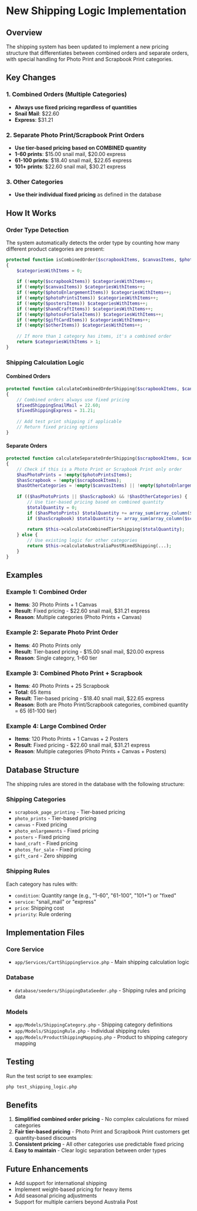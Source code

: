 # New Shipping Logic Implementation

## Overview

The shipping system has been updated to implement a new pricing structure that differentiates between combined orders and separate orders, with special handling for Photo Print and Scrapbook Print categories.

## Key Changes

### 1. Combined Orders (Multiple Categories)
- **Always use fixed pricing regardless of quantities**
- **Snail Mail**: $22.60
- **Express**: $31.21

### 2. Separate Photo Print/Scrapbook Print Orders
- **Use tier-based pricing based on COMBINED quantity**
- **1-60 prints**: $15.00 snail mail, $20.00 express
- **61-100 prints**: $18.40 snail mail, $22.65 express  
- **101+ prints**: $22.60 snail mail, $30.21 express

### 3. Other Categories
- **Use their individual fixed pricing** as defined in the database

## How It Works

### Order Type Detection
The system automatically detects the order type by counting how many different product categories are present:

```php
protected function isCombinedOrder($scrapbookItems, $canvasItems, $photoEnlargementItems, $photoPrintsItems, $postersItems, $handCraftItems, $photosForSaleItems, $giftCardItems, $otherItems)
{
    $categoriesWithItems = 0;
    
    if (!empty($scrapbookItems)) $categoriesWithItems++;
    if (!empty($canvasItems)) $categoriesWithItems++;
    if (!empty($photoEnlargementItems)) $categoriesWithItems++;
    if (!empty($photoPrintsItems)) $categoriesWithItems++;
    if (!empty($postersItems)) $categoriesWithItems++;
    if (!empty($handCraftItems)) $categoriesWithItems++;
    if (!empty($photosForSaleItems)) $categoriesWithItems++;
    if (!empty($giftCardItems)) $categoriesWithItems++;
    if (!empty($otherItems)) $categoriesWithItems++;
    
    // If more than 1 category has items, it's a combined order
    return $categoriesWithItems > 1;
}
```

### Shipping Calculation Logic

#### Combined Orders
```php
protected function calculateCombinedOrderShipping($scrapbookItems, $canvasItems, $photoEnlargementItems, $photoPrintsItems, $postersItems, $handCraftItems, $photosForSaleItems, $giftCardItems, $otherItems, $testPrintItems)
{
    // Combined orders always use fixed pricing
    $fixedShippingSnailMail = 22.60;
    $fixedShippingExpress = 31.21;
    
    // Add test print shipping if applicable
    // Return fixed pricing options
}
```

#### Separate Orders
```php
protected function calculateSeparateOrderShipping($scrapbookItems, $canvasItems, $photoEnlargementItems, $photoPrintsItems, $postersItems, $handCraftItems, $photosForSaleItems, $giftCardItems, $otherItems, $testPrintItems)
{
    // Check if this is a Photo Print or Scrapbook Print only order
    $hasPhotoPrints = !empty($photoPrintsItems);
    $hasScrapbook = !empty($scrapbookItems);
    $hasOtherCategories = !empty($canvasItems) || !empty($photoEnlargementItems) || !empty($postersItems) || !empty($handCraftItems) || !empty($photosForSaleItems) || !empty($giftCardItems) || !empty($otherItems);
    
    if (($hasPhotoPrints || $hasScrapbook) && !$hasOtherCategories) {
        // Use tier-based pricing based on combined quantity
        $totalQuantity = 0;
        if ($hasPhotoPrints) $totalQuantity += array_sum(array_column($photoPrintsItems, 'quantity'));
        if ($hasScrapbook) $totalQuantity += array_sum(array_column($scrapbookItems, 'quantity'));
        
        return $this->calculateCombinedTierShipping($totalQuantity);
    } else {
        // Use existing logic for other categories
        return $this->calculateAustraliaPostMixedShipping(...);
    }
}
```

## Examples

### Example 1: Combined Order
- **Items**: 30 Photo Prints + 1 Canvas
- **Result**: Fixed pricing - $22.60 snail mail, $31.21 express
- **Reason**: Multiple categories (Photo Prints + Canvas)

### Example 2: Separate Photo Print Order
- **Items**: 40 Photo Prints only
- **Result**: Tier-based pricing - $15.00 snail mail, $20.00 express
- **Reason**: Single category, 1-60 tier

### Example 3: Combined Photo Print + Scrapbook
- **Items**: 40 Photo Prints + 25 Scrapbook
- **Total**: 65 items
- **Result**: Tier-based pricing - $18.40 snail mail, $22.65 express
- **Reason**: Both are Photo Print/Scrapbook categories, combined quantity = 65 (61-100 tier)

### Example 4: Large Combined Order
- **Items**: 120 Photo Prints + 1 Canvas + 2 Posters
- **Result**: Fixed pricing - $22.60 snail mail, $31.21 express
- **Reason**: Multiple categories (Photo Prints + Canvas + Posters)

## Database Structure

The shipping rules are stored in the database with the following structure:

### Shipping Categories
- `scrapbook_page_printing` - Tier-based pricing
- `photo_prints` - Tier-based pricing
- `canvas` - Fixed pricing
- `photo_enlargements` - Fixed pricing
- `posters` - Fixed pricing
- `hand_craft` - Fixed pricing
- `photos_for_sale` - Fixed pricing
- `gift_card` - Zero shipping

### Shipping Rules
Each category has rules with:
- `condition`: Quantity range (e.g., "1-60", "61-100", "101+") or "fixed"
- `service`: "snail_mail" or "express"
- `price`: Shipping cost
- `priority`: Rule ordering

## Implementation Files

### Core Service
- `app/Services/CartShippingService.php` - Main shipping calculation logic

### Database
- `database/seeders/ShippingDataSeeder.php` - Shipping rules and pricing data

### Models
- `app/Models/ShippingCategory.php` - Shipping category definitions
- `app/Models/ShippingRule.php` - Individual shipping rules
- `app/Models/ProductShippingMapping.php` - Product to shipping category mapping

## Testing

Run the test script to see examples:
```bash
php test_shipping_logic.php
```

## Benefits

1. **Simplified combined order pricing** - No complex calculations for mixed categories
2. **Fair tier-based pricing** - Photo Print and Scrapbook Print customers get quantity-based discounts
3. **Consistent pricing** - All other categories use predictable fixed pricing
4. **Easy to maintain** - Clear logic separation between order types

## Future Enhancements

- Add support for international shipping
- Implement weight-based pricing for heavy items
- Add seasonal pricing adjustments
- Support for multiple carriers beyond Australia Post
